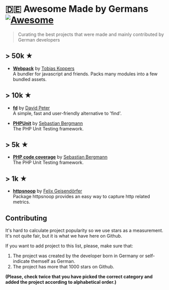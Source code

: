 # 🇩🇪 Awesome Made by Germans [![Awesome](https://awesome.re/badge.svg)](https://awesome.re)

> Curating the best projects that were made and mainly contributed by German developers

## > 50k ★

- **[Webpack](https://github.com/webpack/webpack)** by [Tobias Koppers](https://github.com/sokra)<br>
  A bundler for javascript and friends. Packs many modules into a few bundled assets.


<!-- ## > 40k ★ -->

<!-- ## > 30k ★ -->

<!-- ## > 20k ★ -->

## > 10k ★

- **[fd](https://github.com/sharkdp/fd)** by [David Peter](https://github.com/sharkdp)<br>
  A simple, fast and user-friendly alternative to 'find'.

- **[PHPUnit](https://github.com/sebastianbergmann/phpunit)** by [Sebastian Bergmann](https://github.com/sebastianbergmann)<br>
  The PHP Unit Testing framework.
  
## > 5k ★

- **[PHP code coverage](https://github.com/sebastianbergmann/php-code-coverage)** by [Sebastian Bergmann](https://github.com/sebastianbergmann)<br>
  The PHP Unit Testing framework.
  
## > 1k ★

- **[httpsnoop](https://github.com/felixge/httpsnoop)** by [Felix Geisendörfer](https://github.com/felixge)<br>
  Package httpsnoop provides an easy way to capture http related metrics.

  
## Contributing

It's hard to calculate project popularity so we use stars as a measurement. It's not quite fair, but it is what we have here on Github.

If you want to add project to this list, please, make sure that:

1. The project was created by the developer born in Germany or self-indicate themself as German.
2. The project has more that 1000 stars on Github.

**(Please, check twice that you have picked the correct category and added the project according to alphabetical order.)**

